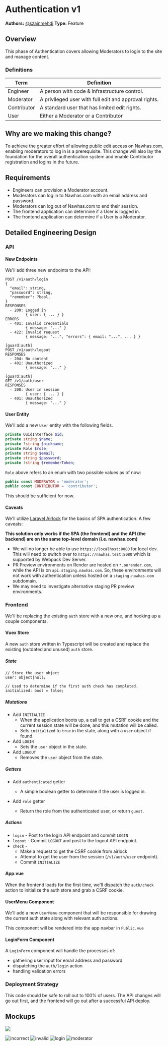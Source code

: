 # Authentication v1
**Authors:** [@szainmehdi](https://github.com/szainmehdi)
**Type:** Feature

## Overview
This phase of Authentication covers allowing Moderators to login to the site and manage content. 

### Definitions

| Term        | Definition                                            |
| ----------- | ----------------------------------------------------- |
| Engineer    | A person with code & infrastructure control.          |
| Moderator   | A privileged user with full edit and approval rights. |
| Contributor | A standard user that has limited edit rights.         |
| User        | Either a Moderator or a Contributor                   |

## Why are we making this change?
To achieve the greater effort of allowing public edit access on Nawhas.com, enabling moderators to log in is a prerequisite. This change will also lay the foundation for the overall authentication system and enable Contributor registration and logins in the future.

## Requirements
- Engineers can provision a Moderator account.
- Moderators can log in to Nawhas.com with an email address and password.
- Moderators can log out of Nawhas.com to end their session.
- The frontend application can determine if a User is logged in.
- The frontend application can determine if a User is a Moderator.

## Detailed Engineering Design

### API

#### New Endpoints
We'll add three new endpoints to the API:

```
POST /v1/auth/login
{
  "email": string,
  "password": string,
  "remember": ?bool,
}
RESPONSES
  - 200: Logged in
         { user: { ... } }
ERRORS
  - 401: Invalid credentials
         { message: "..." }
  - 422: Invalid request
         { message: "...", "errors": { email: "...", ... } }

[guard:auth]
POST /v1/auth/logout
RESPONSES
  - 204: No content
  - 401: Unauthorized
         { message: "..." }

[guard:auth]
GET /v1/auth/user
RESPONSES
  - 200: User in session
         { user: { ... } }
  - 401: Unauthorized
         { message: "..." }
```

#### User Entity

We'll add a new `User` entity with the following fields.

```php
private UuidInterface $id;
private string $name;
private ?string $nickname;
private Role $role;
private string $email;
private string $password;
private ?string $rememberToken;
```

`Role` above refers to an enum with two possible values as of now:

```php
public const MODERATOR = 'moderator';
public const CONTRIBUTOR = 'contributor';
```

This should be sufficient for now.

#### Caveats
We'll utilize [Laravel Airlock](https://laravel.com/docs/7.x/airlock) for the basics of SPA authentication. A few caveats:

**This solution only works if the SPA (the frontend) and the API (the backend) are on the same top-level domain (i.e. nawhas.com)**
- We will no longer be able to use `https://localhost:8080` for local dev. This will need to switch over to `https://nawhas.test:8080` which is supported by Webpack Dev Server.
- PR Preview environments on Render are hosted on `*.onrender.com`, while the API is on `api.staging.nawhas.com`. So, these environments will not work with authentication unless hosted on a `staging.nawhas.com` subdomain.
- We may need to investigate alternative staging PR preview environments.

### Frontend
We'll be replacing the existing `auth` store with a new one, and hooking up a couple components.

#### Vuex Store
A new `auth` store written in Typescript will be created and replace the existing (outdated and unused) `auth` store. 

#####  State
```
// Store the user object
user: object|null;

// Used to determine if the first auth check has completed.
initialized: bool = false;
```

##### Mutations

- Add `INITIALIZE`
  - When the application boots up, a call to get a CSRF cookie and the current session state will be done, and this mutation will be called. 
  - Sets `initialized` to `true` in the state, along with a `user` object if found.
- Add `LOGIN`
  - Sets the `user` object in the state.
- Add `LOGOUT`
  - Removes the `user` object from the state.

##### Getters
- Add `authenticated` getter
  - A simple boolean getter to determine if the user is logged in.

- Add `role` getter
  - Return the role from the authenticated user, or return `guest`.


##### Actions
- `login` - Post to the login API endpoint and commit `LOGIN`
- `logout` - Commit `LOGOUT` and post to the logout API endpoint.
- `check` - 
  - Make a request to get the CSRF cookie from airlock
  - Attempt to get the user from the session (`/v1/auth/user` endpoint). 
  - Commit `INITIALIZE`

#### App.vue

When the frontend loads for the first time, we'll dispatch the `auth/check` action to initialize the auth store and grab a CSRF cookie.

####  UserMenu Component
We'll add a new `UserMenu` component that will be responsible for drawing the current auth state along with relevant auth actions.

This component will be rendered into the app navbar in `Public.vue`

#### LoginForm Component
A `LoginForm` component will handle the processes of:
- gathering user input for email address and password
- dispatching the `auth/login` action
- handling validation errors

### Deployment Strategy
This code should be safe to roll out to 100% of users. The API changes will go out first, and the frontend will go out after a successful API deploy.

## Mockups

![](guest.png)

![incorrect](incorrect.png)
![invalid](invalid.png)
![login](login.png)
![moderator](moderator.png)